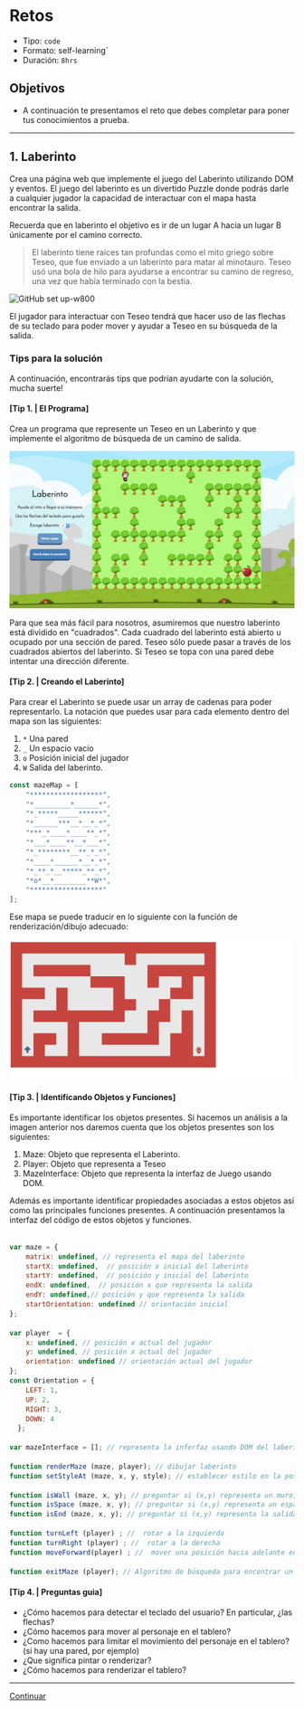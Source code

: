 # Retos
- Tipo: `code`
- Formato: self-learning`
- Duración: `8hrs`

## Objetivos

- A continuación te presentamos el reto que debes completar para poner tus conocimientos a prueba.

***

## 1. Laberinto

Crea una página web que implemente el juego del Laberinto utilizando DOM y eventos. El juego del laberinto es un divertido Puzzle donde podrás darle a cualquier jugador la capacidad de interactuar con el mapa hasta encontrar la salida.

Recuerda que en laberinto el objetivo es ir de un lugar A hacia un lugar B únicamente por el camino correcto.

> El laberinto tiene raíces tan profundas como el mito griego sobre Teseo, que fue enviado a un laberinto para matar al minotauro. Teseo usó una bola de hilo para ayudarse a encontrar su camino de regreso, una vez que había terminado con la bestia.

![GitHub set up-w800](http://photos1.blogger.com/blogger/6613/878/1600/laberinto04.jpg)

El jugador para interactuar con Teseo tendrá que hacer uso de las flechas de su teclado para poder mover  y ayudar a Teseo  en su búsqueda de la salida.

### Tips para la solución
A continuación, encontrarás tips que podrían ayudarte con la solución, mucha suerte!

#### [Tip 1. | El Programa]

Crea un programa que represente un Teseo en un Laberinto y que implemente el algoritmo de búsqueda de un camino de salida.

![GitHub set up-w800](media/15034081309333/15034128157197.png)

Para que sea más fácil para nosotros, asumiremos que nuestro laberinto está dividido en "cuadrados". Cada cuadrado del laberinto está abierto u ocupado por una sección de pared. Teseo sólo puede pasar a través de los cuadrados abiertos del laberinto. Si Teseo se topa con una pared debe intentar una dirección diferente.


#### [Tip 2. | Creando el Laberinto]

Para crear el Laberinto se puede usar un array de cadenas para poder representarlo. La notación que puedes usar para cada elemento dentro del mapa son las siguientes:

1. `*` Una pared
2. `_` Un espacio vacío
3. `o` Posición inicial del jugador
4. `W` Salida del laberinto.

```js
const mazeMap = [
    "******************",
    "*_________*______*",
    "*_*****_____******",
    "*______***__*__*_*",
    "***_*____*____**_*",
    "*___*____**__*___*",
    "*_********__**_*_*",
    "*____*______*__*_*",
    "*_**_*__*****_**_*",
    "*o*__*________**W*",
    "******************"
];
```

Ese mapa se puede traducir en lo siguiente con la función de renderización/dibujo adecuado:

![GitHub set up-w400](media/15034081309333/Screen%20Shot%202017-08-22%20at%2010.17.30%20AM.png)

#### [Tip 3. | Identificando Objetos y Funciones]

Es importante identificar los objetos presentes. Si hacemos un análisis a la imagen anterior nos daremos cuenta que los objetos presentes son los siguientes:
1. Maze: Objeto que representa el Laberinto.
2. Player: Objeto que representa a Teseo
3. MazeInterface: Objeto que representa la interfaz de Juego usando DOM.

Además es importante identificar propiedades asociadas a estos objetos así como las  principales funciones  presentes. A continuación presentamos la interfaz del código de estos objetos y funciones.


```js

var maze = {
    matrix: undefined, // representa el mapa del laberinto  
    startX: undefined,  // posición x inicial del laberinto
    startY: undefined,  // posición y inicial del laberinto
    endX: undefined,  // posición x que representa la salida
    endY: undefined,// posición y que representa la salida
    startOrientation: undefined // orientación inicial
};

var player  = {
    x: undefined, // posición x actual del jugador
    y: undefined, // posición x actual del jugador
    orientation: undefined // orientación actual del jugador
};
const Orientation = {
    LEFT: 1,
    UP: 2,
    RIGHT: 3,
    DOWN: 4
  };

var mazeInterface = []; // representa la inferfaz usando DOM del laberinto

function renderMaze (maze, player); // dibujar laberinto
function setStyleAt (maze, x, y, style); // establecer estilo en la posición x, y

function isWall (maze, x, y); // preguntar si (x,y) representa un muro, es decir  '*'
function isSpace (maze, x, y); // preguntar si (x,y) representa un espacio vacio, es decir  '_'
function isEnd (maze, x, y); // preguntar si (x,y) representa la salida del laberinto, es decir 'W'

function turnLeft (player) ; //  rotar a la izquierda
function turnRight (player) ; //  rotar a la derecha
function moveForward(player) ; //  mover una posición hacia adelante en la dirección de player.direction

function exitMaze (player); // Algoritmo de búsqueda para encontrar un camino de salida para un laberinto cualquiera
```

#### [Tip 4. | Preguntas guia]
- ¿Cómo hacemos para detectar el teclado del usuario? En particular, ¿las flechas?
- ¿Cómo hacemos para mover al personaje en el tablero?
- ¿Como hacemos para limitar el movimiento del personaje en el tablero? (si hay una pared, por ejemplo)
- ¿Que significa pintar o renderizar?
- ¿Cómo hacemos para renderizar el tablero?

***
[Continuar]( )
